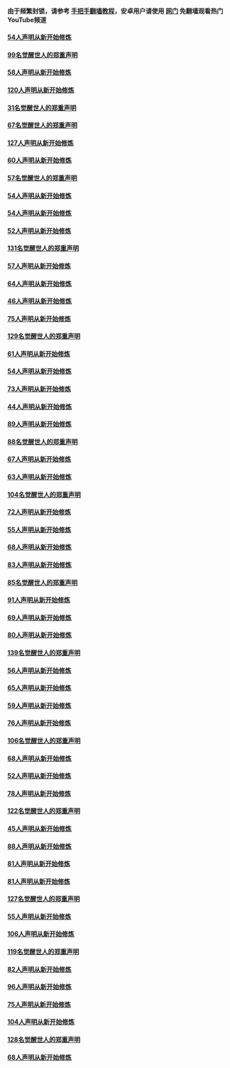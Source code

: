 #### 由于频繁封锁，请参考 [手把手翻墙教程](https://github.com/gfw-breaker/guides/wiki/)，安卓用户请使用 [网门](https://github.com/gfw-breaker/nogfw/blob/master/dl.md?t=02140300) 免翻墙观看热门YouTube频道 

#### [54人声明从新开始修炼](../pages/91/420529.md?t=02140300) 

#### [99名觉醒世人的郑重声明](../pages/91/420528.md?t=02140300) 

#### [58人声明从新开始修炼](../pages/91/420198.md?t=02140300) 

#### [120人声明从新开始修炼](../pages/91/420141.md?t=02140300) 

#### [31名觉醒世人的郑重声明](../pages/91/420197.md?t=02140300) 

#### [67名觉醒世人的郑重声明](../pages/91/420140.md?t=02140300) 

#### [127人声明从新开始修炼](../pages/91/420082.md?t=02140300) 

#### [60人声明从新开始修炼](../pages/91/420081.md?t=02140300) 

#### [57名觉醒世人的郑重声明](../pages/91/420080.md?t=02140300) 

#### [54人声明从新开始修炼](../pages/91/419533.md?t=02140300) 

#### [54人声明从新开始修炼](../pages/91/419532.md?t=02140300) 

#### [52人声明从新开始修炼](../pages/91/419531.md?t=02140300) 

#### [131名觉醒世人的郑重声明](../pages/91/419530.md?t=02140300) 

#### [57人声明从新开始修炼](../pages/91/419430.md?t=02140300) 

#### [64人声明从新开始修炼](../pages/91/419429.md?t=02140300) 

#### [46人声明从新开始修炼](../pages/91/419428.md?t=02140300) 

#### [75人声明从新开始修炼](../pages/91/419427.md?t=02140300) 

#### [129名觉醒世人的郑重声明](../pages/91/419426.md?t=02140300) 

#### [61人声明从新开始修炼](../pages/91/419198.md?t=02140300) 

#### [54人声明从新开始修炼](../pages/91/419197.md?t=02140300) 

#### [73人声明从新开始修炼](../pages/91/419196.md?t=02140300) 

#### [44人声明从新开始修炼](../pages/91/419075.md?t=02140300) 

#### [89人声明从新开始修炼](../pages/91/419074.md?t=02140300) 

#### [88名觉醒世人的郑重声明](../pages/91/419195.md?t=02140300) 

#### [67人声明从新开始修炼](../pages/91/419073.md?t=02140300) 

#### [63人声明从新开始修炼](../pages/91/419072.md?t=02140300) 

#### [104名觉醒世人的郑重声明](../pages/91/419071.md?t=02140300) 

#### [72人声明从新开始修炼](../pages/91/418902.md?t=02140300) 

#### [55人声明从新开始修炼](../pages/91/418901.md?t=02140300) 

#### [68人声明从新开始修炼](../pages/91/418900.md?t=02140300) 

#### [83人声明从新开始修炼](../pages/91/418757.md?t=02140300) 

#### [85名觉醒世人的郑重声明](../pages/91/418899.md?t=02140300) 

#### [91人声明从新开始修炼](../pages/91/418756.md?t=02140300) 

#### [69人声明从新开始修炼](../pages/91/418755.md?t=02140300) 

#### [80人声明从新开始修炼](../pages/91/418754.md?t=02140300) 

#### [139名觉醒世人的郑重声明](../pages/91/418753.md?t=02140300) 

#### [56人声明从新开始修炼](../pages/91/418594.md?t=02140300) 

#### [65人声明从新开始修炼](../pages/91/418593.md?t=02140300) 

#### [59人声明从新开始修炼](../pages/91/418592.md?t=02140300) 

#### [76人声明从新开始修炼](../pages/91/418431.md?t=02140300) 

#### [106名觉醒世人的郑重声明](../pages/91/418591.md?t=02140300) 

#### [68人声明从新开始修炼](../pages/91/418430.md?t=02140300) 

#### [52人声明从新开始修炼](../pages/91/418429.md?t=02140300) 

#### [78人声明从新开始修炼](../pages/91/418428.md?t=02140300) 

#### [122名觉醒世人的郑重声明](../pages/91/418427.md?t=02140300) 

#### [45人声明从新开始修炼](../pages/91/418248.md?t=02140300) 

#### [88人声明从新开始修炼](../pages/91/418247.md?t=02140300) 

#### [81人声明从新开始修炼](../pages/91/418246.md?t=02140300) 

#### [81人声明从新开始修炼](../pages/91/418139.md?t=02140300) 

#### [127名觉醒世人的郑重声明](../pages/91/418245.md?t=02140300) 

#### [55人声明从新开始修炼](../pages/91/418138.md?t=02140300) 

#### [106人声明从新开始修炼](../pages/91/418137.md?t=02140300) 

#### [119名觉醒世人的郑重声明](../pages/91/418135.md?t=02140300) 

#### [82人声明从新开始修炼](../pages/91/418136.md?t=02140300) 

#### [96人声明从新开始修炼](../pages/91/417831.md?t=02140300) 

#### [75人声明从新开始修炼](../pages/91/417830.md?t=02140300) 

#### [104人声明从新开始修炼](../pages/91/417829.md?t=02140300) 

#### [128名觉醒世人的郑重声明](../pages/91/417828.md?t=02140300) 

#### [68人声明从新开始修炼](../pages/91/417173.md?t=02140300) 

